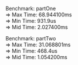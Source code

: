 Benchmark: partOne    
=> Max Time: 68.944100ms    
=> Min Time: 931.9us    
=> Mid Time: 2.027400ms

Benchmark: partTwo    
=> Max Time: 31.068801ms    
=> Min Time: 468.4us    
=> Mid Time: 1.054200ms    
    
